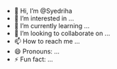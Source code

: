 - 👋 Hi, I’m @Syedriha
- 👀 I’m interested in ...
- 🌱 I’m currently learning ...
- 💞️ I’m looking to collaborate on ...
- 📫 How to reach me ...
- 😄 Pronouns: ...
- ⚡ Fun fact: ...

<!---
Syedriha/Syedriha is a ✨ special ✨ repository because its `README.md` (this file) appears on your GitHub profile.
You can click the Preview link to take a look at your changes.
--->
